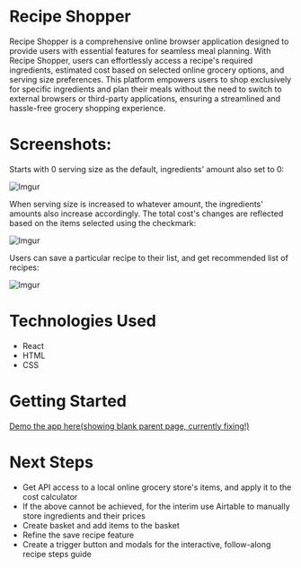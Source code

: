 # Recipe Shopper
Recipe Shopper is a comprehensive online browser application designed to provide users with essential features for seamless meal planning. With Recipe Shopper, users can effortlessly access a recipe's required ingredients, estimated cost based on selected online grocery options, and serving size preferences. This platform empowers users to shop exclusively for specific ingredients and plan their meals without the need to switch to external browsers or third-party applications, ensuring a streamlined and hassle-free grocery shopping experience.

# Screenshots:

Starts with 0 serving size as the default, ingredients' amount also set to 0:

![Imgur](https://i.imgur.com/MirT0re.png)

When serving size is increased to whatever amount, the ingredients' amounts also increase accordingly. The total cost's changes are reflected based on the items selected using the checkmark:

![Imgur](https://i.imgur.com/NeMJbuL.png)

Users can save a particular recipe to their list, and get recommended list of recipes:

![Imgur](https://i.imgur.com/JQ16kaM.png)

# Technologies Used

- React
- HTML
- CSS

# Getting Started

[Demo the app here(showing blank parent page, currently fixing!)](https://jeejeebae.github.io/recipeshopper/)

# Next Steps

- Get API access to a local online grocery store's items, and apply it to the cost calculator
- If the above cannot be achieved, for the interim use Airtable to manually store ingredients and their prices
- Create basket and add items to the basket
- Refine the save recipe feature
- Create a trigger button and modals for the interactive, follow-along recipe steps guide
